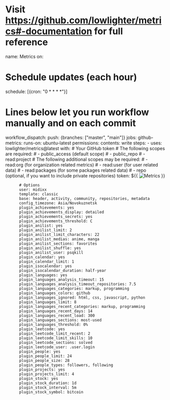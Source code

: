 # Visit https://github.com/lowlighter/metrics#-documentation for full reference
name: Metrics
on:
  # Schedule updates (each hour)
  schedule: [{cron: "0 * * * *"}]
  # Lines below let you run workflow manually and on each commit
  workflow_dispatch:
  push: {branches: ["master", "main"]}
jobs:
  github-metrics:
    runs-on: ubuntu-latest
    permissions:
      contents: write
    steps:
      - uses: lowlighter/metrics@latest
        with:
          # Your GitHub token
          # The following scopes are required:
          #  - public_access (default scope)
          #  - public_repo
          #  - read:project
          # The following additional scopes may be required:
          #  - read:org      (for organization related metrics)
          #  - read:user     (for user related data)
          #  - read:packages (for some packages related data)
          #  - repo          (optional, if you want to include private repositories)
          token: ${{ ![Metrics](https://metrics.lecoq.io/midixx?template=classic&isocalendar=1&languages=1&people=1&calendar=1&achievements=1&projects=1&anilist=1&leetcode=1&stock=1&base=header%2C%20activity%2C%20community%2C%20repositories%2C%20metadata&base.indepth=false&base.hireable=false&base.skip=false&isocalendar=false&isocalendar.duration=half-year&languages=false&languages.ignored=html%2C%20css%2C%20javascript%2C%20python&languages.limit=8&languages.threshold=0%25&languages.other=false&languages.colors=github&languages.sections=most-used&languages.indepth=false&languages.analysis.timeout=15&languages.analysis.timeout.repositories=7.5&languages.categories=markup%2C%20programming&languages.recent.categories=markup%2C%20programming&languages.recent.load=300&languages.recent.days=14&people=false&people.limit=24&people.identicons=false&people.identicons.hide=false&people.size=28&people.types=followers%2C%20following&people.shuffle=false&calendar=false&calendar.limit=1&achievements=false&achievements.threshold=C&achievements.secrets=true&achievements.display=detailed&achievements.limit=0&projects=false&projects.limit=4&projects.descriptions=false&anilist=false&anilist.user=psqkill&anilist.medias=anime%2C%20manga&anilist.sections=favorites&anilist.limit=2&anilist.limit.characters=22&anilist.shuffle=true&leetcode=false&leetcode.user=.user.login&leetcode.sections=solved&leetcode.limit.skills=10&leetcode.limit.recent=2&stock=false&stock.symbol=bitcoin&stock.duration=1d&stock.interval=5m&config.timezone=Asia%2FNovokuznetsk) }}

          # Options
          user: midixx
          template: classic
          base: header, activity, community, repositories, metadata
          config_timezone: Asia/Novokuznetsk
          plugin_achievements: yes
          plugin_achievements_display: detailed
          plugin_achievements_secrets: yes
          plugin_achievements_threshold: C
          plugin_anilist: yes
          plugin_anilist_limit: 2
          plugin_anilist_limit_characters: 22
          plugin_anilist_medias: anime, manga
          plugin_anilist_sections: favorites
          plugin_anilist_shuffle: yes
          plugin_anilist_user: psqkill
          plugin_calendar: yes
          plugin_calendar_limit: 1
          plugin_isocalendar: yes
          plugin_isocalendar_duration: half-year
          plugin_languages: yes
          plugin_languages_analysis_timeout: 15
          plugin_languages_analysis_timeout_repositories: 7.5
          plugin_languages_categories: markup, programming
          plugin_languages_colors: github
          plugin_languages_ignored: html, css, javascript, python
          plugin_languages_limit: 8
          plugin_languages_recent_categories: markup, programming
          plugin_languages_recent_days: 14
          plugin_languages_recent_load: 300
          plugin_languages_sections: most-used
          plugin_languages_threshold: 0%
          plugin_leetcode: yes
          plugin_leetcode_limit_recent: 2
          plugin_leetcode_limit_skills: 10
          plugin_leetcode_sections: solved
          plugin_leetcode_user: .user.login
          plugin_people: yes
          plugin_people_limit: 24
          plugin_people_size: 28
          plugin_people_types: followers, following
          plugin_projects: yes
          plugin_projects_limit: 4
          plugin_stock: yes
          plugin_stock_duration: 1d
          plugin_stock_interval: 5m
          plugin_stock_symbol: bitcoin
